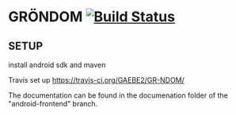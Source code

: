 ﻿# GRÖNDOM [![Build Status](https://travis-ci.org/GAEBE2/GR-NDOM.svg?branch=develop)](https://travis-ci.org/GAEBE2/GR-NDOM)
## SETUP
install android sdk and maven

Travis set up https://travis-ci.org/GAEBE2/GR-NDOM/

The documentation can be found in the documenation folder of the "android-frontend" branch.

